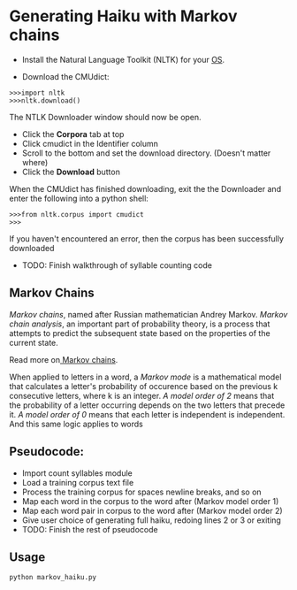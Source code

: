 # Generating Haiku with Markov chains

- Install the Natural Language Toolkit (NLTK) for your [OS](https://www.nltk/install.html).

- Download the CMUdict:

```
>>>import nltk
>>>nltk.download()
```

The NTLK Downloader window should now be open.
- Click the **Corpora** tab at top
- Click cmudict in the Identifier column
- Scroll to the bottom and set the download directory. (Doesn't matter where)
- Click the **Download** button

When the CMUdict has finished downloading, exit the the Downloader and enter the following into a python shell:
```
>>>from nltk.corpus import cmudict
>>>
```

If you haven't encountered an error, then the corpus has been successfully downloaded

- TODO: Finish walkthrough of syllable counting code

## Markov Chains

_Markov chains_, named after Russian mathematician Andrey Markov. _Markov chain analysis_, an important part of probability theory, is a process that attempts to predict the subsequent state based on the properties of the current state.

Read more on[ Markov chains](https://en.wikipedia.org/wiki/Markov_chain).


When applied to letters in a word, a _Markov mode_ is a mathematical model that calculates a letter's probability of occurence based on the previous k consecutive letters, where k is an integer. _A model order of 2_ means that the probability of a letter occurring depends on the two letters that precede it. _A model order of 0_ means that each letter is independent is independent. And this same logic applies to words

## Pseudocode:

- Import count syllables module
- Load a training corpus text file
- Process the training corpus for spaces newline breaks, and so on
- Map each word in the corpus to the word after (Markov model order 1)
- Map each word pair in corpus to the word after (Markov model order 2)
- Give user choice of generating full haiku, redoing lines 2 or 3 or exiting
- TODO: Finish the rest of pseudocode

## Usage

`python markov_haiku.py`
